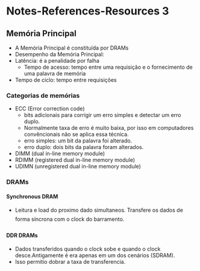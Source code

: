 # Notes-References-Resources 3
## Memória Principal
- A Memória Principal é constituída por DRAMs
- Desempenho da Memória Principal:
- Latência: é a penalidade por falha
  - Tempo de acesso: tempo entre uma requisição e o fornecimento de uma palavra de memória
- Tempo de ciclo: tempo entre requisições 

### Categorias de memórias
- ECC (Error correction code)
  - bits adicionais para corrigir um erro simples e detectar um erro duplo.
  - Normalmente taxa de erro é muito baixa, por isso em computadores convêncionais não se aplica essa técnica.
  - erro simples: um bit da palavra foi alterado.
  - erro duplo: dois bits da palavra foram alterados.
- DIMM (dual in-line memory module) 
- RDIMM (registered dual in-line memory module) 
- UDIMN (unregistered dual in-line memory module) 

### DRAMs
#### Synchronous DRAM
- Leitura e load do proximo dado simultaneos. Transfere os dados de forma síncrona com o clock do barramento.

#### DDR DRAMs
- Dados transferidos quando o clock sobe e quando o clock desce.Antigamente é era apenas em um dos cenários (SDRAM).
- Isso permitio dobrar a taxa de transferencia.